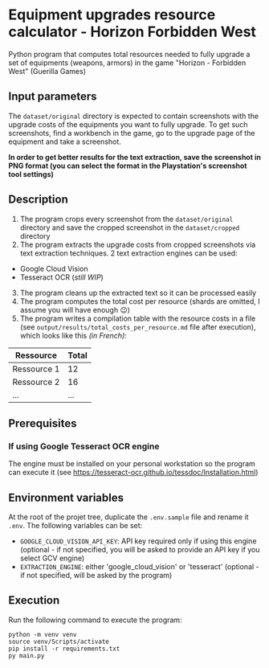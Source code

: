 # Equipment upgrades resource calculator - Horizon Forbidden West

Python program that computes total resources needed to fully upgrade a set of equipments (weapons, armors) in the game "Horizon - Forbidden West" (Guerilla Games)

## Input parameters

The `dataset/original` directory is expected to contain screenshots with the upgrade costs of the equipments you want to fully upgrade. To get such screenshots, find a workbench in the game, go to the upgrade page of the equipment and take a screenshot. 

**In order to get better results for the text extraction, save the screenshot in PNG format (you can select the format in the Playstation's screenshot tool settings)** 

## Description

1. The program crops every screenshot from the `dataset/original` directory and save the cropped screenshot in the `dataset/cropped` directory 
2. The program extracts the upgrade costs from cropped screenshots via text extraction techniques. 2 text extraction engines can be used: 
- Google Cloud Vision
- Tesseract OCR (_still WIP_)
3. The program cleans up the extracted text so it can be processed easily
4. The program computes the total cost per resource (shards are omitted, I assume you will have enough 😉)
5. The program writes a compilation table with the resource costs in a file (see `output/results/total_costs_per_resource.md` file after execution), which looks like this *(in French)*:

| Ressource         | Total       |
|-------------------|-------------|
| Ressource 1      | 12     |
| Ressource 2      | 16     |
| ...      | ...     |

## Prerequisites

### If using Google Tesseract OCR engine

The engine must be installed on your personal workstation so the program can execute it (see https://tesseract-ocr.github.io/tessdoc/Installation.html)

## Environment variables

At the root of the projet tree, duplicate the `.env.sample` file and rename it `.env`. The following variables can be set:
- `GOOGLE_CLOUD_VISION_API_KEY`: API key required only if using this engine (optional - if not specified, you will be asked to provide an API key if you select GCV engine)
- `EXTRACTION_ENGINE`: either 'google_cloud_vision' or 'tesseract' (optional - if not specified, will be asked by the program)

## Execution

Run the following command to execute the program:
```shell
python -m venv venv 
source venv/Scripts/activate
pip install -r requirements.txt
py main.py
```